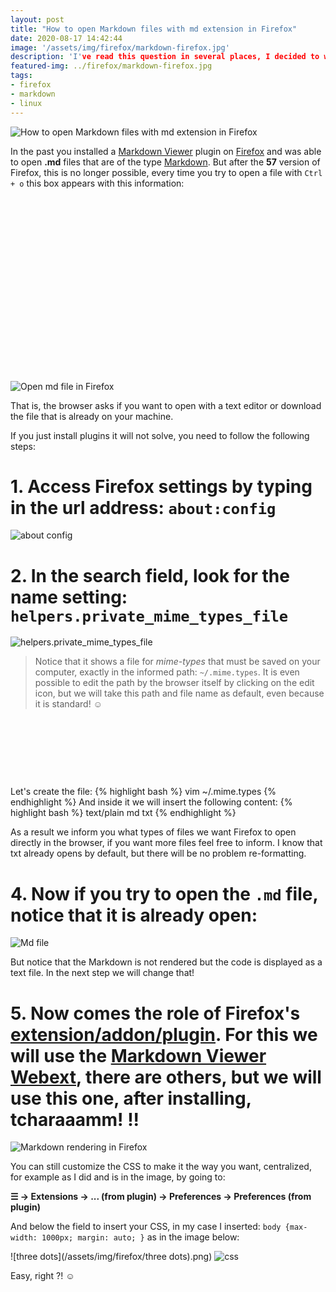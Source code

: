 ```yaml
---
layout: post
title: "How to open Markdown files with md extension in Firefox"
date: 2020-08-17 14:42:44
image: '/assets/img/firefox/markdown-firefox.jpg'
description: 'I've read this question in several places, I decided to write an article to show you how.'
featured-img: ../firefox/markdown-firefox.jpg
tags:
- firefox
- markdown
- linux
---
```


![How to open Markdown files with md extension in Firefox](/assets/img/firefox/markdown-firefox.jpg)

In the past you installed a [Markdown Viewer](https://addons.mozilla.org/firefox/addon/markdown-viewer-chrome/) plugin on [Firefox](https://www.mozilla.org/firefox/) and was able to open **.md** files that are of the type [Markdown](https://daringfireball.net/projects/markdown/). But after the **57** version of Firefox, this is no longer possible, every time you try to open a file with `Ctrl + o` this box appears with this information:

<!-- QUADRADO -->
<script async src="//pagead2.googlesyndication.com/pagead/js/adsbygoogle.js"></script>
<ins class="adsbygoogle"
style="display:inline-block;width:336px;height:280px"
data-ad-client="ca-pub-2838251107855362"
data-ad-slot="5351066970"></ins>
<script>
(adsbygoogle = window.adsbygoogle || []).push({});
</script>

![Open md file in Firefox](/assets/img/firefox/open-test-file-md.png)

That is, the browser asks if you want to open with a text editor or download the file that is already on your machine.

If you just install plugins it will not solve, you need to follow the following steps:

# 1. Access Firefox settings by typing in the url address: `about:config`

![about config](/assets/img/firefox/about-config.png)

# 2. In the search field, look for the name setting: `helpers.private_mime_types_file`

![helpers.private_mime_types_file](/assets/img/firefox/helpers.private_mime_types_file.png)

> Notice that it shows a file for *mime-types* that must be saved on your computer, exactly in the informed path: `~/.mime.types`. It is even possible to edit the path by the browser itself by clicking on the edit icon, but we will take this path and file name as default, even because it is standard! ☺

<!-- MINI ANÚNCIO -->
<script async src="//pagead2.googlesyndication.com/pagead/js/adsbygoogle.js"></script>
<!-- Games Root -->
<ins class="adsbygoogle"
style="display:inline-block;width:730px;height:95px"
data-ad-client="ca-pub-2838251107855362"
data-ad-slot="5351066970"></ins>
<script>
(adsbygoogle = window.adsbygoogle || []).push({});
</script>

Let's create the file:
{% highlight bash %}
vim ~/.mime.types
{% endhighlight %}
And inside it we will insert the following content:
{% highlight bash %}
text/plain     md txt
{% endhighlight %}

As a result we inform you what types of files we want Firefox to open directly in the browser, if you want more files feel free to inform. I know that txt already opens by default, but there will be no problem re-formatting.

# 4. Now if you try to open the `.md` file, notice that it is already open:

![Md file](/assets/img/firefox/file-md.png)

But notice that the Markdown is not rendered but the code is displayed as a text file. In the next step we will change that!

# 5. Now comes the role of Firefox's [extension/addon/plugin](https://addons.mozilla.org/firefox/extensions/). For this we will use the [Markdown Viewer Webext](https://addons.mozilla.org/firefox/addon/markdown-viewer-webext/), there are others, but we will use this one, after installing, tcharaaamm! !!

<!-- RETANGULO LARGO 2 -->
<script async src="//pagead2.googlesyndication.com/pagead/js/adsbygoogle.js"></script>
<ins class="adsbygoogle"
style="display:block; text-align:center;"
data-ad-layout="in-article"
data-ad-format="fluid"
data-ad-client="ca-pub-2838251107855362"
data-ad-slot="8549252987"></ins>
<script>
(adsbygoogle = window.adsbygoogle || []).push({});
</script>

![Markdown rendering in Firefox](/assets/img/firefox/tcharaaamm.png)

You can still customize the CSS to make it the way you want, centralized, for example as I did and is in the image, by going to:

**☰ → Extensions → ... (from plugin) → Preferences → Preferences (from plugin)**

And below the field to insert your CSS, in my case I inserted: `body {max-width: 1000px; margin: auto; }` as in the image below:

![three dots](/assets/img/firefox/three dots).png)
![css](/assets/img/firefox/css.png)

Easy, right ?! ☺
